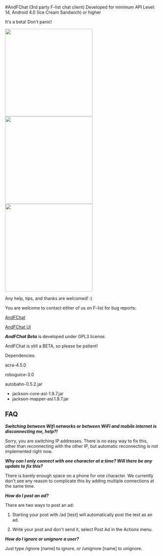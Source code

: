 #AndFChat (3rd party F-list chat client)
Developed for minimum API Level: 14, Android 4.0 (Ice Cream Sandwich) or higher

It's a beta! Don't panic!

<img src="http://i.imgur.com/SLTaF4S.png" width="285"> <img src="http://i.imgur.com/40tVtFs.png" width="285"> <img src="http://i.imgur.com/RORaZgL.png" width="285">

Any help, tips, and thanks are welcomed! :)

You are welcome to contact either of us on F-list for bug reports:

[AndFChat](https://www.f-list.net/c/AndFChat/)

[AndFChat UI](https://www.f-list.net/c/andfchat%20ui)



***AndFChat Beta*** is developed under GPL3 license.

AndFChat is still a BETA, so please be patient!

Dependencies:

acra-4.5.0

roboguice-3.0

autobahn-0.5.2.jar
- jackson-core-asl-1.9.7.jar
- jackson-mapper-asl.1.9.7.jar

## FAQ
***Switching between Wifi networks or between WiFi and mobile internet is disconnecting me, help?!***

Sorry, you are switching IP addresses. There is no easy way to fix this, other than reconnecting with the other IP, but automatic reconnecting is not implemented right now. 

***Why can I only connect with one character at a time? Will there be any update to fix this?***

There is barely enough space on a phone for one character.
We currently don't see any reason to complicate this by adding multiple connections at the same time. 

***How do I post an ad?***

There are two ways to post an ad: 

1. Starting your post with /ad [text] will automatically post the text as an ad.

2. Write your post and don't send it, select Post Ad in the Actions menu.
 
***How do I ignore or unignore a user?***

Just type /ignore [name] to ignore, or /unignore [name] to unignore.
